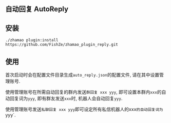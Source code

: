## 自动回复 AutoReply

## 安装

```
./zhamao plugin:install https://github.com/FishZe/zhamao_plugin_reply.git
```

## 使用

首次启动时会在配置文件目录生成`auto_reply.json`的配置文件, 请在其中设置管理账号.

使用管理账号在所需自动回复的群内发送`群回复 xxx yyy`, 即可设置本群内`xxx`的自动回复词为`yyy`, 即有群友发送`xxx`时, 机器人会自动回复`yyy`.

使用管理账号发送`私聊回复 xxx yyy`即可设定所有私信机器人的xxx`的自动回复词为`yyy`.
